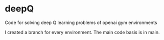 # deepQ
Code for solving deep Q learning problems of openai gym environments

I created a branch for every environment. The main code basis is in main.
